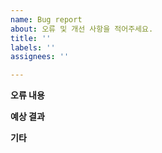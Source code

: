 ```yaml
---
name: Bug report
about: 오류 및 개선 사항을 적어주세요.
title: ''
labels: ''
assignees: ''

---
```


**오류 내용**

**예상 결과**

**기타**
